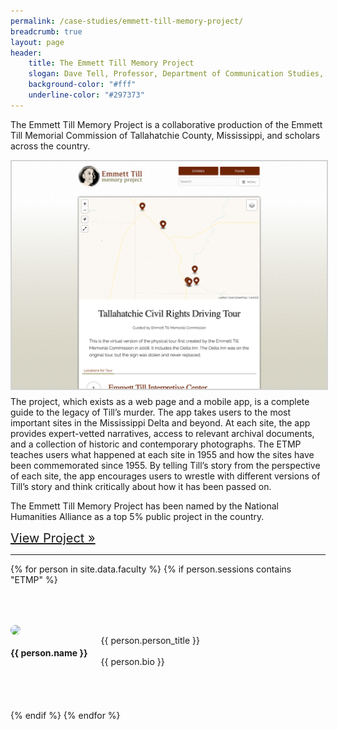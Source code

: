 ```yaml
---
permalink: /case-studies/emmett-till-memory-project/
breadcrumb: true
layout: page
header: 
    title: The Emmett Till Memory Project
    slogan: Dave Tell, Professor, Department of Communication Studies, University of Kansas<br/>Patrick Weems, Executive Director, Emmett Till Interpretive Center
    background-color: "#fff"
    underline-color: "#297373"
---
```


The Emmett Till Memory Project is a collaborative production of the Emmett Till Memorial Commission of Tallahatchie County, Mississippi, and scholars across the country. 

<img src="../../images/case-studies/ETMP-screenshot3.png" style="float:left; border: 2px solid lightgrey; margin-bottom: 10px;"/>

The project, which exists as a web page and a mobile app, is a complete guide to the legacy of Till’s murder. The app takes users to the most important sites in the Mississippi Delta and beyond. At each site, the app provides expert-vetted narratives, access to relevant archival documents, and a collection of historic and contemporary photographs. The ETMP teaches users what happened at each site in 1955 and how the sites have been commemorated since 1955. By telling Till’s story from the perspective of each site, the app encourages users to wrestle with different versions of Till’s story and think critically about how it has been passed on.  

The Emmett Till Memory Project has been named by the National Humanities Alliance as a top 5% public project in the country.  

<span style="font-size: 1.25rem;">[View Project »](https://tillapp.emmett-till.org/)</span>

---

{% for person in site.data.faculty %}
{% if person.sessions contains "ETMP" %}
<div class="row" style="margin-top: 4rem; margin-bottom: 4rem; align-items: center;">

<div class="medium-4 columns" style="padding-right: 50px;">
    <img src="../../images/people/{{ person.img }}" style="max-width: 150px; border-radius: 50%;"/>
</div>

<div class="medium-8 columns">
    <h4 style="font-weight: bold;">{{ person.name }}</h4>
    {{ person.person_title }}   
    <br>
    <br>
    {{ person.bio }}
</div>



</div>
{% endif %}
{% endfor %}
